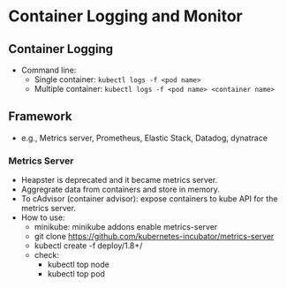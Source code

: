 # Container Logging and Monitor

## Container Logging
- Command line:
    - Single container: `kubectl logs -f <pod name>`
    - Multiple container: `kubectl logs -f <pod name> <container name>`

## Framework
- e.g., Metrics server, Prometheus, Elastic Stack, Datadog, dynatrace

### Metrics Server
- Heapster is deprecated and it became metrics server.
- Aggregrate data from containers and store in memory.
- To cAdvisor (container advisor): expose containers to kube API for the metrics server.
- How to use:
    - minikube: minikube addons enable metrics-server
    - git clone https://github.com/kubernetes-incubator/metrics-server
    - kubectl create -f deploy/1.8+/
    - check:
        - kubectl top node
        - kubectl top pod
